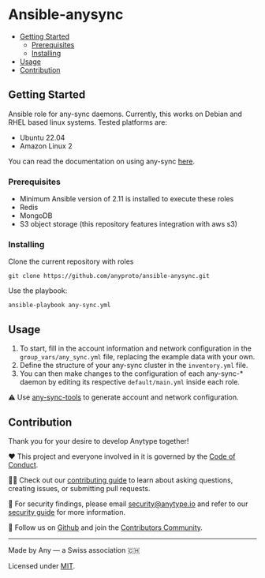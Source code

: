 # Ansible-anysync

- [Getting Started](#getting-started)
  - [Prerequisites](#prerequisites)
  - [Installing](#installing)
- [Usage](#usage)
- [Contribution](#contribution)

## Getting Started

Ansible role for any-sync daemons. Currently, this works on Debian and RHEL based linux systems. Tested platforms are:
* Ubuntu 22.04
* Amazon Linux 2

You can read the documentation on using any-sync [here](https://tech.anytype.io/).

### Prerequisites

* Minimum Ansible version of 2.11 is installed to execute these roles
* Redis
* MongoDB
* S3 object storage (this repository features integration with aws s3)

### Installing

Clone the current repository with roles

```
git clone https://github.com/anyproto/ansible-anysync.git
```

Use the playbook:

```
ansible-playbook any-sync.yml
```

## Usage

1. To start, fill in the account information and network configuration in the `group_vars/any_sync.yml` file, replacing the example data with your own.
2. Define the structure of your any-sync cluster in the `inventory.yml` file.
3. You can then make changes to the configuration of each any-sync-* daemon by editing its respective `default/main.yml` inside each role.

⚠️ Use [any-sync-tools](https://github.com/anyproto/any-sync-tools) to generate account and network configuration.

## Contribution
Thank you for your desire to develop Anytype together!

❤️ This project and everyone involved in it is governed by the [Code of Conduct](https://github.com/anyproto/.github/blob/main/docs/CODE_OF_CONDUCT.md).

🧑‍💻 Check out our [contributing guide](https://github.com/anyproto/.github/blob/main/docs/CONTRIBUTING.md) to learn about asking questions, creating issues, or submitting pull requests.

🫢 For security findings, please email [security@anytype.io](mailto:security@anytype.io) and refer to our [security guide](https://github.com/anyproto/.github/blob/main/docs/SECURITY.md) for more information.

🤝 Follow us on [Github](https://github.com/anyproto) and join the [Contributors Community](https://github.com/orgs/anyproto/discussions).

---
Made by Any — a Swiss association 🇨🇭

Licensed under [MIT](./LICENSE.md).
